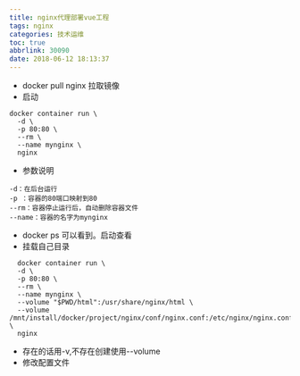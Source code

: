 ```yaml
---
title: nginx代理部署vue工程
tags: nginx
categories: 技术运维
toc: true
abbrlink: 30090
date: 2018-06-12 18:13:37
---
```


- docker pull nginx 拉取镜像
- 启动

```
docker container run \
  -d \
  -p 80:80 \
  --rm \
  --name mynginx \
  nginx
```


- 参数说明
```
-d：在后台运行
-p ：容器的80端口映射到80
--rm：容器停止运行后，自动删除容器文件
--name：容器的名字为mynginx
```
- docker ps 可以看到。启动查看
- 挂载自己目录

```
  docker container run \
  -d \
  -p 80:80 \
  --rm \
  --name mynginx \
  --volume "$PWD/html":/usr/share/nginx/html \
  --volume /mnt/install/docker/project/nginx/conf/nginx.conf:/etc/nginx/nginx.conf:rw \
  nginx
```
- 存在的话用-v,不存在创建使用--volume
- 修改配置文件
